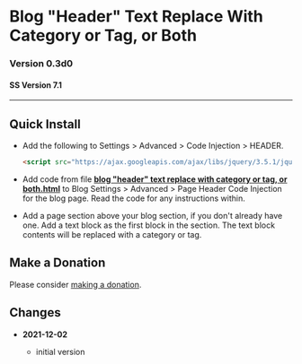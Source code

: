 # Blog "Header" Text Replace With Category or Tag, or Both

### Version 0.3d0

#### SS Version 7.1

---

## Quick Install

* Add the following to Settings > Advanced > Code Injection > HEADER.
  
  ```html
  <script src="https://ajax.googleapis.com/ajax/libs/jquery/3.5.1/jquery.min.js"></script>
  ```
  
* Add code from file
  **[blog "header" text replace with category or tag, or both.html](blog%20%22header%22%20text%20replace%20with%20category%20or%20tag,%20or%20both.html#L1)**
  to Blog Settings > Advanced > Page Header Code Injection for the blog page.
  Read the code for any instructions within.
  
* Add a page section above your blog section, if you don't already have one. Add
  a text block as the first block in the section. The text block contents will
  be replaced with a category or tag.

## Make a Donation

Please consider
[making a donation](https://github.com/tomsWebConsulting/twcsl#make-a-donation).

## Changes

<!-- * **2021-11-15**

  * fix for description layout issue when categories are set to side for Brine
  * bumped version to 0.3d0
  
* **2021-07-25**

  * use twcsl
  * bumped version to 0.2d0
  -->
* **2021-12-02**

  * initial version
